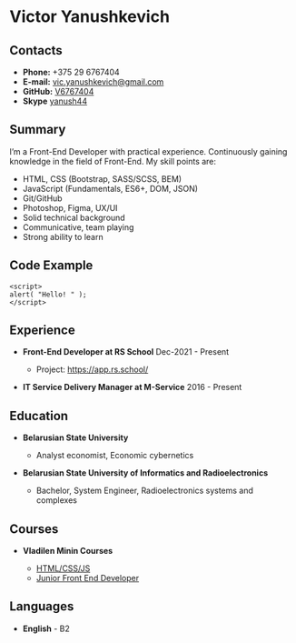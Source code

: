 # Victor Yanushkevich

## Contacts

* **Phone:** +375 29 6767404
* **E-mail:** [vic.yanushkevich@gmail.com](vic.yanushkevich@gmail.com)
* **GitHub:** [V6767404](https://github.com/V6767404/)
* **Skype** [yanush44](https://skype:yanush44)

## Summary

I’m a Front-End Developer with practical experience. Continuously gaining knowledge in the field of Front-End. My skill points are:

  * HTML, CSS (Bootstrap, SASS/SCSS, BEM)
  * JavaScript (Fundamentals, ES6+, DOM, JSON)
  * Git/GitHub
  * Photoshop, Figma, UX/UI
  * Solid technical background
  * Communicative, team playing
  * Strong ability to learn

## Code Example

```
<script>
alert( "Hello! " );
</script>
```
## Experience

* **Front-End Developer at RS School** Dec-2021 - Present
	* Project: https://app.rs.school/
	
* **IT Service Delivery Manager at M-Service** 2016 - Present

## Education

* **Belarusian State University**
  * Analyst economist, Economic cybernetics

* **Belarusian State University of Informatics and Radioelectronics**
  * Bachelor, System Engineer, Radioelectronics systems and complexes

## Courses

* **Vladilen Minin Courses**

  * [HTML/CSS/JS]( https://vladilen.notion.site/Roadmap-YouTube-0b917095c1ec424e9574c2ede36efab9)
  * [Junior Front End Developer]( https://vladilen.ru/junior)

## Languages
* **English** - B2 
